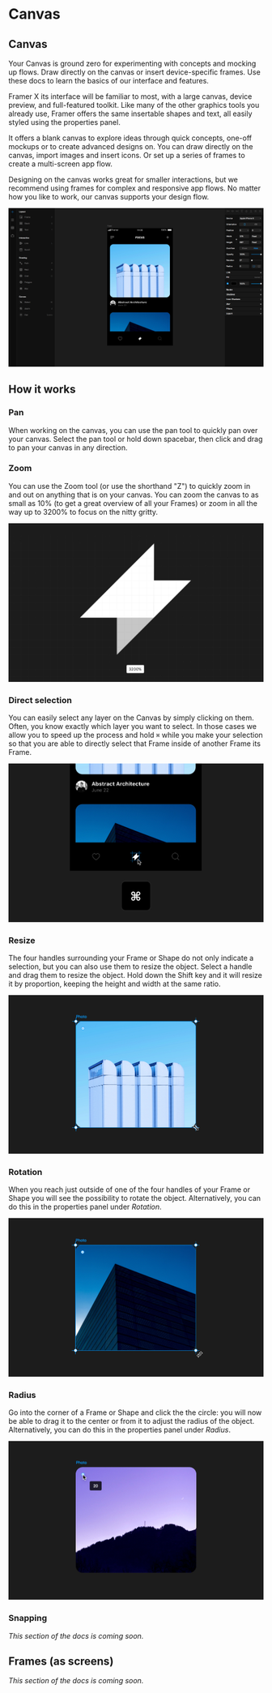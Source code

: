 # Canvas

## Canvas

Your Canvas is ground zero for experimenting with concepts and mocking up flows. Draw directly on the canvas or insert device-specific frames. Use these docs to learn the basics of our interface and features.

Framer X its interface will be familiar to most, with a large canvas, device preview, and full-featured toolkit. Like many of the other graphics tools you already use, Framer offers the same insertable shapes and text, all easily styled using the properties panel.

It offers a blank canvas to explore ideas through quick concepts, one-off mockups or to create advanced designs on. You can draw directly on the canvas, import images and insert icons. Or set up a series of frames to create a multi-screen app flow.

Designing on the canvas works great for smaller interactions, but we recommend using frames for complex and responsive app flows. No matter how you like to work, our canvas supports your design flow.[ ](https://framer.com/getstarted/guides/code/#preview)

![](.gitbook/assets/canvas-overview-2x.jpg)

## How it works

### Pan

When working on the canvas, you can use the pan tool to quickly pan over your canvas. Select the pan tool or hold down spacebar, then click and drag to pan your canvas in any direction.

### Zoom

You can use the Zoom tool \(or use the shorthand "Z"\) to quickly zoom in and out on anything that is on your canvas. You can zoom the canvas to as small as 10% \(to get a great overview of all your Frames\) or zoom in all the way up to 3200% to focus on the nitty gritty.

![](.gitbook/assets/canvas-zoom-2x.jpg)

### Direct selection

You can easily select any layer on the Canvas by simply clicking on them. Often, you know exactly which layer you want to select. In those cases we allow you to speed up the process and hold `⌘` while you make your selection so that you are able to directly select that Frame inside of another Frame its Frame.

![](.gitbook/assets/canvas-direct-selection-2x.jpg)

### Resize

The four handles surrounding your Frame or Shape do not only indicate a selection, but you can also use them to resize the object. Select a handle and drag them to resize the object. Hold down the Shift key and it will resize it by proportion, keeping the height and width at the same ratio.

![](.gitbook/assets/canvas-resize-2x.jpg)

### Rotation

When you reach just outside of one of the four handles of your Frame or Shape you will see the possibility to rotate the object. Alternatively, you can do this in the properties panel under _Rotation_.

![](.gitbook/assets/canvas-rotate-2x.jpg)

### Radius

Go into the corner of a Frame or Shape and click the the circle: you will now be able to drag it to the center or from it to adjust the radius of the object. Alternatively, you can do this in the properties panel under _Radius_.

![](.gitbook/assets/canvas-radius-2x.jpg)

### Snapping

_This section of the docs is coming soon._

## Frames \(as screens\)

_This section of the docs is coming soon._

